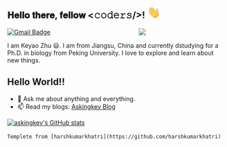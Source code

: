 <h2> 𝐇𝐞𝐥𝐥𝐨 𝐭𝐡𝐞𝐫𝐞, 𝐟𝐞𝐥𝐥𝐨𝐰 <𝚌𝚘𝚍𝚎𝚛𝚜/>! <img src="https://raw.githubusercontent.com/ABSphreak/ABSphreak/master/gifs/Hi.gif" width="30px"></h2>

<img align='right' src='https://user-images.githubusercontent.com/5713670/87202985-820dcb80-c2b6-11ea-9f56-7ec461c497c3.gif' width='200"'>

[![Gmail Badge](https://img.shields.io/badge/-keyzh99@gmail.com-c14438?style=flat-square&logo=Gmail&logoColor=white&link=mailto:keyzh99@gmail.com)](mailto:keyzh99@gmail.com)

I am Keyao Zhu 😃. I am from Jiangsu, China and currently dstudying for a Ph.D. in biology from Peking University. I love to explore and learn about new things.

## Hello World!! 
- 💬 Ask me about anything and everything.
- 📫 Read my blogs: [Askingkey Blog](https://askingkey.github.io)

[![askingkey's GitHub stats](https://github-readme-stats.vercel.app/api?username=askingkey)](https://github.com/askingkey/github-readme-stats)


```Templete from [harshkumarkhatri](https://github.com/harshkumarkhatri)```
